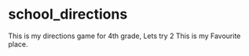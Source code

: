 # school_directions
This is my directions game for 4th grade, Lets try 2 This is my Favourite place.
